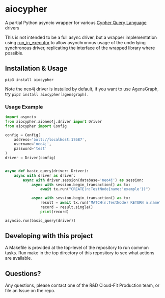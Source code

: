 # aiocypher

A partial Python asyncio wrapper for various [Cypher Query Language](https://neo4j.com/developer/cypher/) drivers

This is not intended to be a full async driver, but a wrapper implementation using
[run_in_executor](https://bbc.github.io/cloudfit-public-docs/asyncio/asyncio-part-5.html#executors-and-multithreading)
to allow asynchronous usage of the underlying synchronous driver, replicating the interface of the wrapped library where
possible.

## Installation & Usage
`pip3 install aiocypher`

Note the neo4j driver is installed by default, if you want to use AgensGraph,
try `pip3 install aiocypher[agensgraph]`.

### Usage Example
```python
import asyncio
from aiocypher.aioneo4j.driver import Driver
from aiocypher import Config

config = Config(
    address='bolt://localhost:17687',
    username='neo4j',
    password='test'
)
driver = Driver(config)


async def basic_query(driver: Driver):
    async with driver as driver:
        async with driver.session(database='neo4j') as session:
            async with session.begin_transaction() as tx:
                await tx.run("CREATE(n:TestNode{name:'example'})")

            async with session.begin_transaction() as tx:
                result = await tx.run("MATCH(n:TestNode) RETURN n.name")
                record = result.single()
                print(record)

asyncio.run(basic_query(driver))
```

## Developing with this project
A Makefile is provided at the top-level of the repository to run common tasks. Run make in the top directory of this
repository to see what actions are available.

## Questions?
Any questions, please contact one of the R&D Cloud-Fit Production team, or file an Issue on the repo.
